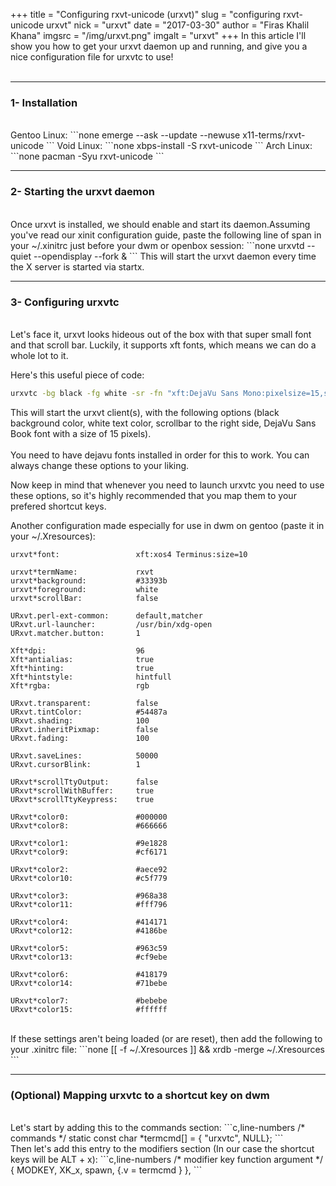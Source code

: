 +++
title = "Configuring rxvt-unicode (urxvt)"
slug = "configuring rxvt-unicode urxvt"
nick = "urxvt"
date = "2017-03-30"
author = "Firas Khalil Khana"
imgsrc = "/img/urxvt.png"
imgalt = "urxvt"
+++
In this article I'll show you how to get your urxvt daemon up and running, and give you a nice configuration file for urxvtc to use!
<br/>
<br/>
<hr/>
<h3 id="Installation">1- Installation</h3>
<br/>
Gentoo Linux:
```none
emerge --ask --update --newuse x11-terms/rxvt-unicode
```
Void Linux:
```none
xbps-install -S rxvt-unicode
```
Arch Linux:
```none
pacman -Syu rxvt-unicode
```
<hr/>
<h3 id="Starting_the_urxvt_daemon">2- Starting the urxvt daemon</h3>
<br/>
Once urxvt is installed, we should enable and start its daemon.Assuming you've read our xinit configuration guide, paste the following line of span in your ~/.xinitrc just before your dwm or openbox session:
```none
urxvtd --quiet --opendisplay --fork &
```
This will start the urxvt daemon every time the X server is started via startx.
<hr/>
<h3 id="Configuring_urxvtc">3- Configuring urxvtc</h3>
<br/>
Let's face it, urxvt looks hideous out of the box with that super small font and that scroll bar. Luckily, it supports xft fonts, which means we can do a whole lot to it.

Here's this useful piece of code:
<br/>
```bash
urxvtc -bg black -fg white -sr -fn "xft:DejaVu Sans Mono:pixelsize=15,style=Book"
```
This will start the urxvt client(s), with the following options (black background color, white text color, scrollbar to the right side, DejaVu Sans Book font with a size of 15 pixels).
<br/>
<br/>
You need to have dejavu fonts installed in order for this to work. You can always change these options to your liking.

Now keep in mind that whenever you need to launch urxvtc you need to use these options, so it's highly recommended that you map them to your prefered shortcut keys.

Another configuration made especially for use in dwm on gentoo (paste it in your ~/.Xresources):
```none,line-numbers
urxvt*font:                 xft:xos4 Terminus:size=10

urxvt*termName:             rxvt
urxvt*background:           #33393b
urxvt*foreground:           white
urxvt*scrollBar:            false

URxvt.perl-ext-common:      default,matcher
URxvt.url-launcher:         /usr/bin/xdg-open
URxvt.matcher.button:       1

Xft*dpi:                    96
Xft*antialias:              true
Xft*hinting:                true
Xft*hintstyle:              hintfull
Xft*rgba:                   rgb

URxvt.transparent:          false
URxvt.tintColor:            #54487a
URxvt.shading:              100
URxvt.inheritPixmap:        false
URxvt.fading:               100

URxvt.saveLines:            50000
URxvt.cursorBlink:          1

URxvt*scrollTtyOutput: 	    false
URxvt*scrollWithBuffer:     true
URxvt*scrollTtyKeypress:    true

URxvt*color0:      	        #000000
URxvt*color8:      	        #666666

URxvt*color1:               #9e1828
URxvt*color9:      	        #cf6171

URxvt*color2:      	        #aece92
URxvt*color10:     	        #c5f779

URxvt*color3:      	        #968a38
URxvt*color11:     	        #fff796

URxvt*color4:      	        #414171
URxvt*color12:     	        #4186be

URxvt*color5:      	        #963c59
URxvt*color13:     	        #cf9ebe

URxvt*color6:      	        #418179
URxvt*color14:     	        #71bebe

URxvt*color7:      	        #bebebe
URxvt*color15:     	        #ffffff
```
<br/>
If these settings aren't being loaded (or are reset), then add the following to your .xinitrc file:
```none
[[ -f ~/.Xresources ]] && xrdb -merge ~/.Xresources
```
<hr/>
<h3 id="Mapping_urxvtc_to_a_shortcut_key_on_dwm">(Optional) Mapping urxvtc to a shortcut key on dwm</h3>
<br/>
Let's start by adding this to the commands section:
```c,line-numbers
/* commands */
static const char *termcmd[]  = { "urxvtc", NULL};
```
<br/>
Then let's add this entry to the modifiers section (In our case the shortcut keys will be ALT + x):
```c,line-numbers
/* modifier                     key        function        argument */
{ MODKEY,	                XK_x, 	   spawn,          {.v = termcmd } },
```
